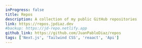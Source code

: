 ```yaml
---
inProgress: false
title: Repos
description: A collection of my public GitHub repositories
link: https://repos.jpdiaz.dev
#backup: https://jd-repo.netlify.app
github_link: https://github.com/JuanPabloDiaz/repos
tags: ['Next.js', 'Tailwind CSS', 'reaact', 'Api']
---
```

